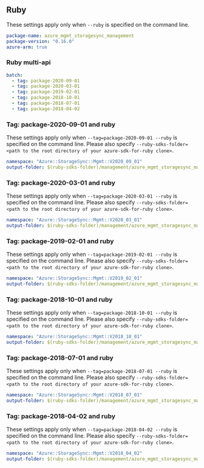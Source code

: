 ## Ruby

These settings apply only when `--ruby` is specified on the command line.

``` yaml
package-name: azure_mgmt_storagesync_management
package-version: "0.16.0"
azure-arm: true
```

### Ruby multi-api

``` yaml $(ruby) && $(multiapi)
batch:
  - tag: package-2020-09-01
  - tag: package-2020-03-01
  - tag: package-2019-02-01
  - tag: package-2018-10-01
  - tag: package-2018-07-01
  - tag: package-2018-04-02
```

### Tag: package-2020-09-01 and ruby

These settings apply only when `--tag=package-2020-09-01 --ruby` is specified on the command line.
Please also specify `--ruby-sdks-folder=<path to the root directory of your azure-sdk-for-ruby clone>`.

``` yaml $(tag) == 'package-2020-09-01' && $(ruby)
namespace: "Azure::StorageSync::Mgmt::V2020_09_01"
output-folder: $(ruby-sdks-folder)/management/azure_mgmt_storagesync_management/lib
```

### Tag: package-2020-03-01 and ruby

These settings apply only when `--tag=package-2020-03-01 --ruby` is specified on the command line.
Please also specify `--ruby-sdks-folder=<path to the root directory of your azure-sdk-for-ruby clone>`.

``` yaml $(tag) == 'package-2020-03-01' && $(ruby)
namespace: "Azure::StorageSync::Mgmt::V2020_03_01"
output-folder: $(ruby-sdks-folder)/management/azure_mgmt_storagesync_management/lib
```

### Tag: package-2019-02-01 and ruby

These settings apply only when `--tag=package-2019-02-01 --ruby` is specified on the command line.
Please also specify `--ruby-sdks-folder=<path to the root directory of your azure-sdk-for-ruby clone>`.

``` yaml $(tag) == 'package-2019-02-01' && $(ruby)
namespace: "Azure::StorageSync::Mgmt::V2019_02_01"
output-folder: $(ruby-sdks-folder)/management/azure_mgmt_storagesync_management/lib
```

### Tag: package-2018-10-01 and ruby

These settings apply only when `--tag=package-2018-10-01 --ruby` is specified on the command line.
Please also specify `--ruby-sdks-folder=<path to the root directory of your azure-sdk-for-ruby clone>`.

``` yaml $(tag) == 'package-2018-10-01' && $(ruby)
namespace: "Azure::StorageSync::Mgmt::V2018_10_01"
output-folder: $(ruby-sdks-folder)/management/azure_mgmt_storagesync_management/lib
```

### Tag: package-2018-07-01 and ruby

These settings apply only when `--tag=package-2018-07-01 --ruby` is specified on the command line.
Please also specify `--ruby-sdks-folder=<path to the root directory of your azure-sdk-for-ruby clone>`.

``` yaml $(tag) == 'package-2018-07-01' && $(ruby)
namespace: "Azure::StorageSync::Mgmt::V2018_07_01"
output-folder: $(ruby-sdks-folder)/management/azure_mgmt_storagesync_management/lib
```

### Tag: package-2018-04-02 and ruby

These settings apply only when `--tag=package-2018-04-02 --ruby` is specified on the command line.
Please also specify `--ruby-sdks-folder=<path to the root directory of your azure-sdk-for-ruby clone>`.

``` yaml $(tag) == 'package-2018-04-02' && $(ruby)
namespace: "Azure::StorageSync::Mgmt::V2018_04_02"
output-folder: $(ruby-sdks-folder)/management/azure_mgmt_storagesync_management/lib
```
